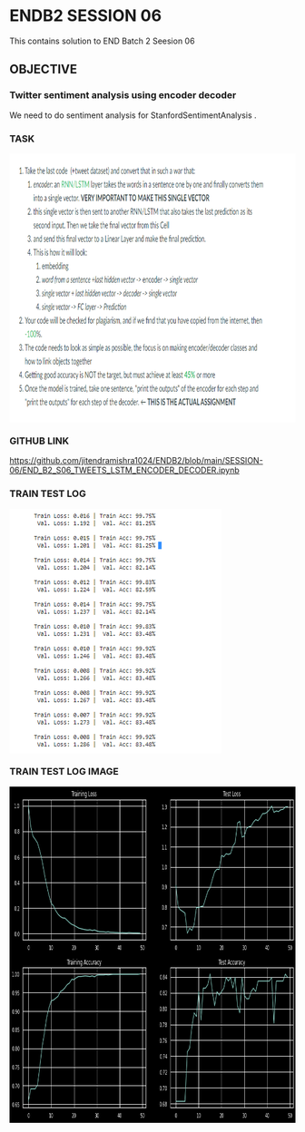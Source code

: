 # ENDB2 SESSION 06

This contains solution to END Batch 2 Seesion 06

## OBJECTIVE 



### Twitter sentiment analysis using encoder decoder

We need to do sentiment analysis for StanfordSentimentAnalysis  .


### TASK 

<a href="url"><img src="https://github.com/jitendramishra1024/ENDB2/blob/main/SESSION-06/images/TASK.PNG" align="center" height="474" width="840" ></a>


### GITHUB LINK 

https://github.com/jitendramishra1024/ENDB2/blob/main/SESSION-06/END_B2_S06_TWEETS_LSTM_ENCODER_DECODER.ipynb



### TRAIN TEST LOG 

<a href="url"><img src="https://github.com/jitendramishra1024/ENDB2/blob/main/SESSION-06/images/TRAIN_TEST_LOG.PNG" align="center" height="431" width="374" ></a>


### TRAIN TEST LOG IMAGE 

<a href="url"><img src="https://github.com/jitendramishra1024/ENDB2/blob/main/SESSION-06/images/TRAIN_TEST_ACC_IMG.PNG" align="center" height="593" width="885" ></a>





